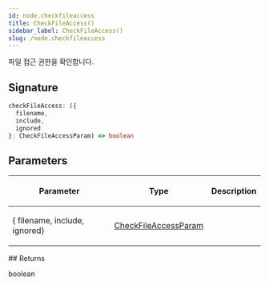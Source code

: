 ```yaml
---
id: node.checkfileaccess
title: CheckFileAccess()
sidebar_label: CheckFileAccess()
slug: /node.checkfileaccess
---
```






파일 접근 권한을 확인합니다.

## Signature

```typescript
checkFileAccess: ({
  filename,
  include,
  ignored
}: CheckFileAccessParam) => boolean
```

## Parameters

<table><thead><tr><th>

Parameter


</th><th>

Type


</th><th>

Description


</th></tr></thead>
<tbody><tr><td>

\{ filename, include, ignored\}


</td><td>

[CheckFileAccessParam](./node.checkfileaccessparam)


</td><td>


</td></tr>
</tbody></table>
## Returns

boolean

